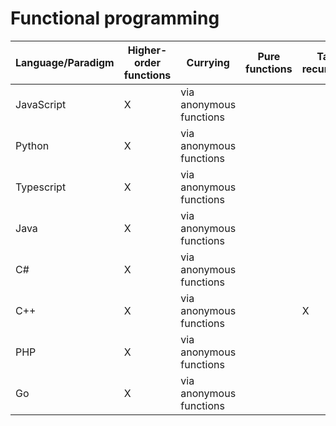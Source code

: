# Functional programming

| Language/Paradigm | Higher-order functions | Currying                | Pure functions | Tail recursion |
| ----------------- | ---------------------- | ----------------------- | -------------- | -------------- |
| JavaScript        | X                      | via anonymous functions |                |                |
| Python            | X                      | via anonymous functions |                |                |
| Typescript        | X                      | via anonymous functions |                |                |
| Java              | X                      | via anonymous functions |                |                |
| C#                | X                      | via anonymous functions |                |                |
| C++               | X                      | via anonymous functions |                | X              |
| PHP               | X                      | via anonymous functions |                |                |
| Go                | X                      | via anonymous functions |                |                |
